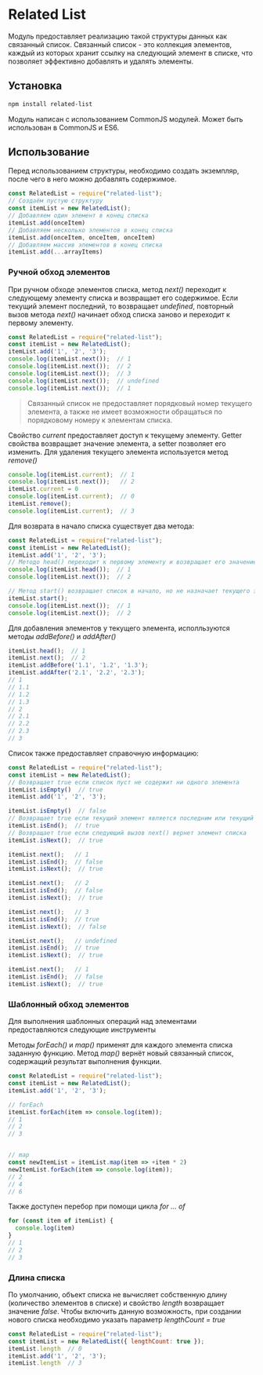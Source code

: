 # Related List

Модуль предоставляет реализацию такой структуры данных как связанный список. Связанный список - это коллекция элементов, каждый из которых хранит ссылку на следующий элемент в списке, что позволяет эффективно добавлять и удалять элементы.

## Установка

```bash
npm install related-list
```

Модуль написан с использованием CommonJS модулей. Может быть использован в CommonJS и ES6.

## Использование

Перед использованием структуры, необходимо создать экземпляр, после чего в него можно добавлять содержимое.

```js
const RelatedList = require("related-list");
// Создаём пустую структуру
const itemList = new RelatedList();
// Добавляем один элемент в конец списка
itemList.add(onceItem)
// Добавляем несколько элементов в конец списка
itemList.add(onceItem, onceItem, onceItem)
// Добавляем массив элементов в конец списка
itemList.add(...arrayItems)
```

### Ручной обход элементов
При ручном обходе элементов списка, метод *next()* переходит к следующему элементу списка и возвращает его содержимое. Если текущий элемент последний, то возвращает *undefined*, повторный вызов метода *next()* начинает обход списка заново и переходит к первому элементу.

```js
const RelatedList = require("related-list");
const itemList = new RelatedList();
itemList.add('1', '2', '3');
console.log(itemList.next());  // 1
console.log(itemList.next());  // 2
console.log(itemList.next());  // 3
console.log(itemList.next());  // undefined
console.log(itemList.next());  // 1
```

> Связанный список не предоставляет порядковый номер текущего элемента, а также не имеет возможности обращаться по порядковому номеру к элементам списка.

Свойство *current* предоставляет доступ к текущему элементу. Getter свойства возвращает значение элемента, а setter позволяет его изменить. Для удаления текущего элемента используется метод *remove()*

```js
console.log(itemList.current);  // 1
console.log(itemList.next());   // 2
itemList.current = 0
console.log(itemList.current);  // 0
itemList.remove();
console.log(itemList.current);  // 3
```


Для возврата в начало списка существует два метода:

```js
const RelatedList = require("related-list");
const itemList = new RelatedList();
itemList.add('1', '2', '3');
// Методо head() переходит к первому элементу и возвращает его значение
console.log(itemList.head());  // 1
console.log(itemList.next());  // 2

// Метод start() возвращает список в начало, но не назначает текущего элемента. Такой способ используется для последовательного вызова метода next()
itemList.start();
console.log(itemList.next());  // 1
console.log(itemList.next());  // 2
```

Для добавления элементов у текущего элемента, исполльзуются методы *addBefore()* и *addAfter()*

```js
itemList.head();  // 1
itemList.next();  // 2
itemList.addBefore('1.1', '1.2', '1.3');
itemList.addAfter('2.1', '2.2', '2.3');
// 1
// 1.1
// 1.2
// 1.3
// 2
// 2.1
// 2.2
// 2.3
// 3
```


Список также предоставляет справочную информацию:

```js
const RelatedList = require("related-list");
const itemList = new RelatedList();
// Возвращает true если список пуст не содержит ни одного элемента
itemList.isEmpty()  // true
itemList.add('1', '2', '3');

itemList.isEmpty()  // false
// Возвращает true если текущий элемент является последним или текущий элемент не выбран
itemList.isEnd();  // true
// Возвращает true если следующий вызов next() вернет элемент списка
itemList.isNext();  // true

itemList.next();   // 1
itemList.isEnd();  // false
itemList.isNext();  // true

itemList.next();   // 2
itemList.isEnd();  // false
itemList.isNext();  // true

itemList.next();   // 3
itemList.isEnd();  // true
itemList.isNext();  // false

itemList.next();   // undefined
itemList.isEnd();  // true
itemList.isNext();  // true

itemList.next();   // 1
itemList.isEnd();  // false
itemList.isNext();  // true
```

### Шаблонный обход элементов

Для выполнения шаблонных операций над элементами предоставляются следующие инструменты

Методы *forEach()* и *map()* применят для каждого элемента списка заданную функцию. Метод *map()* вернёт новый связанный список, содержащий результат выполнения функции.

```js
const RelatedList = require("related-list");
const itemList = new RelatedList();
itemList.add('1', '2', '3');

// forEach
itemList.forEach(item => console.log(item));
// 1
// 2
// 3


// map
const newItemList = itemList.map(item => +item * 2)
newItemList.forEach(item => console.log(item));
// 2
// 4
// 6
```

Также доступен перебор при помощи цикла *for ... of*

```js
for (const item of itemList) {
  console.log(item)
}
// 1
// 2
// 3
```

### Длина списка

По умолчанию, объект списка не вычисляет собственную длину (количество элементов в списке) и свойство *length* возвращает значение *false*. Чтобы включить данную возможность, при создании нового списка необходимо указать параметр *lengthCount = true*

```js
const RelatedList = require("related-list");
const itemList = new RelatedList({ lengthCount: true });
itemList.length  // 0
itemList.add('1', '2', '3');
itemList.length  // 3
```
